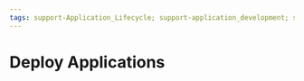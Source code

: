 ```yaml
---
tags: support-Application_Lifecycle; support-application_development; support-Integrations_Extensions; support-Application_Lifecycle-overview
---
```


# Deploy Applications

